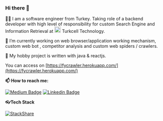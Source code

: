 ### Hi there 👋

👨‍💻 I am a software engineer from Turkey. 
Taking role of a backend developer with high level of responsibility for custom Search Engine and Information Retrieval  at   <img src="https://cdn.fing.io/images/isp/TR/logo/turkcell_logo.png" width="20" height="20" /> Turkcell Technology.



🤔 I’m currently working on web browser/application working mechanism,  custom web bot , competitor analysis and  custom web spiders / crawlers. 




💎 My hobby project is written with java & reactjs. 

You can access on  [https://fycrawler.herokuapp.com/](https://fycrawler.herokuapp.com/)

**📫 How to reach me:** 

[![Medium Badge](https://img.shields.io/badge/-@fatih_yildizli-black?style=flat-square&labelColor=white&logo=medium&logoColor=black&link=https://medium.com/@fatih_yildizli)](https://medium.com/@fatih_yildizli) [![Linkedin Badge](https://img.shields.io/badge/-fyildizli-blue?style=flat-square&logo=Linkedin&logoColor=white&link=https://www.linkedin.com/in/fyildizli/)](https://www.linkedin.com/in/fyildizli/) 


**👓Tech Stack**

[![StackShare](http://img.shields.io/badge/tech-stack-0690fa.svg?style=flat)](https://stackshare.io/fatihyildizli/base)
